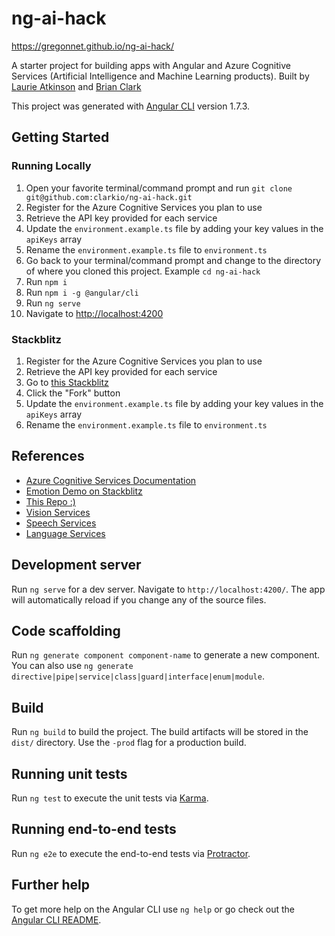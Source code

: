# ng-ai-hack

https://gregonnet.github.io/ng-ai-hack/

A starter project for building apps with Angular and Azure Cognitive Services (Artificial Intelligence and Machine Learning products).
Built by [Laurie Atkinson](https://twitter.com/JoyfulCoder) and [Brian Clark](https://twitter.com/_clarkio)

This project was generated with [Angular CLI](https://github.com/angular/angular-cli) version 1.7.3.

## Getting Started

### Running Locally

1.  Open your favorite terminal/command prompt and run `git clone git@github.com:clarkio/ng-ai-hack.git`
2.  Register for the Azure Cognitive Services you plan to use
3.  Retrieve the API key provided for each service
4.  Update the `environment.example.ts` file by adding your key values in the `apiKeys` array
5.  Rename the `environment.example.ts` file to `environment.ts`
6.  Go back to your terminal/command prompt and change to the directory of where you cloned this project. Example `cd ng-ai-hack`
7.  Run `npm i`
8.  Run `npm i -g @angular/cli`
9.  Run `ng serve`
10. Navigate to [http://localhost:4200](http://localhost:4200)

### Stackblitz

1.  Register for the Azure Cognitive Services you plan to use
2.  Retrieve the API key provided for each service
3.  Go to [this Stackblitz](https://stackblitz.com/github/clarkio/ng-ai-hack)
4.  Click the "Fork" button
5.  Update the `environment.example.ts` file by adding your key values in the `apiKeys` array
6.  Rename the `environment.example.ts` file to `environment.ts`

## References

* [Azure Cognitive Services Documentation](https://aka.ms/Oo75in)
* [Emotion Demo on Stackblitz](https://aka.ms/ng-ai-demo)
* [This Repo :)](https://aka.ms/ng-ai-repo)
* [Vision Services](https://aka.ms/az-vis-svcs)
* [Speech Services](https://aka.ms/az-spc-svcs)
* [Language Services](https://aka.ms/az-lang-svcs)

## Development server

Run `ng serve` for a dev server. Navigate to `http://localhost:4200/`. The app will automatically reload if you change any of the source files.

## Code scaffolding

Run `ng generate component component-name` to generate a new component. You can also use `ng generate directive|pipe|service|class|guard|interface|enum|module`.

## Build

Run `ng build` to build the project. The build artifacts will be stored in the `dist/` directory. Use the `-prod` flag for a production build.

## Running unit tests

Run `ng test` to execute the unit tests via [Karma](https://karma-runner.github.io).

## Running end-to-end tests

Run `ng e2e` to execute the end-to-end tests via [Protractor](http://www.protractortest.org/).

## Further help

To get more help on the Angular CLI use `ng help` or go check out the [Angular CLI README](https://github.com/angular/angular-cli/blob/master/README.md).
